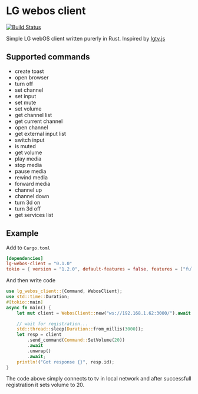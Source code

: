 # LG webos client

[![Build Status](https://travis-ci.com/kziemianek/lg-webos-client.svg?branch=main)](https://travis-ci.com/kziemianek/lg-webos-client)


Simple LG webOS client written purerly in Rust.
Inspired by [lgtv.js](https://github.com/msloth/lgtv.js)

## Supported commands

* create toast
* open browser
* turn off
* set channel
* set input
* set mute
* set volume
* get channel list
* get current channel
* open channel
* get external input list
* switch input
* is muted
* get volume
* play media
* stop media
* pause media
* rewind media
* forward media
* channel up
* channel down
* turn 3d on
* turn 3d off
* get services list

## Example

Add to `Cargo.toml`

```toml
[dependencies]
lg-webos-client = "0.1.0"
tokio = { version = "1.2.0", default-features = false, features = ["full"] }
```

And then write code

```rust
use lg_webos_client::{Command, WebosClient};
use std::time::Duration;
#[tokio::main]
async fn main() {
    let mut client = WebosClient::new("ws://192.168.1.62:3000/").await.unwrap();

    // wait for registration...
    std::thread::sleep(Duration::from_millis(3000));
    let resp = client
        .send_command(Command::SetVolume(20))
        .await
        .unwrap()
        .await;
    println!("Got response {}", resp.id);
}
```

The code above simply connects to tv in local network and after successfull registration it sets volume to 20.